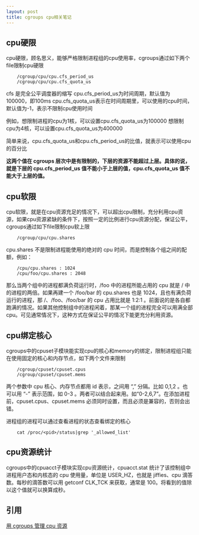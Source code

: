 ```yaml
---
layout: post
title: cgroups cpu相关笔记
---
```


## cpu硬限

cpu硬限，顾名思义，能够严格限制进程组的cpu使用率，cgroups通过如下两个file限制cpu硬限

		/cgroup/cpu/cpu.cfs_period_us
		/cgroup/cpu/cpu.cfs_quota_us

cfs 是完全公平调度器的缩写
cpu.cfs_period_us为时间周期，默认值为100000，即100ms
cpu.cfs_quota_us表示在时间周期里，可以使用的cpu时间，默认值为-1，表示不限制cpu使用时间

例如，想限制进程的cpu为1核，可以设置cpu.cfs_quota_us为100000
想限制cpu为4核，可以设置cpu.cfs_quota_us为400000

简单来说，cpu.cfs_quota_us和cpu.cfs_period_us的比值，就表示可以使用cpu的百分比

**这两个值在 cgroups 层次中是有限制的，下层的资源不能超过上层。具体的说，就是下层的 cpu.cfs_period_us 值不能小于上层的值，cpu.cfs_quota_us 值不能大于上层的值。**

## cpu软限

cpu软限，就是在cpu资源充足的情况下，可以超出cpu限制，充分利用cpu资源，如果cpu资源紧缺的条件下，按照一定的比例进行cpu资源分配，保证公平，cgroups通过如下file限制cpu软上限
		
		/cgroup/cpu/cpu.shares

cpu.shares 不是限制进程能使用的绝对的 cpu 时间，而是控制各个组之间的配额，例如：

		/cpu/cpu.shares : 1024
		/cpu/foo/cpu.shares : 2048
		
那么当两个组中的进程都满负荷运行时，/foo 中的进程所能占用的 cpu 就是 / 中的进程的两倍。如果再建一个 /foo/bar 的 cpu.shares 也是 1024，且也有满负荷运行的进程，那 /、/foo、/foo/bar 的 cpu 占用比就是 1:2:1 。前面说的是各自都跑满的情况。如果其他控制组中的进程闲着，那某一个组的进程完全可以用满全部 cpu。可见通常情况下，这种方式在保证公平的情况下能更充分利用资源。

## cpu绑定核心

cgroups中的cpuset子模块能实现cpu的核心和memory的绑定，限制进程组只能在使用固定的核心和内存节点，如下两个文件来限制

		/cgroup/cpuset/cpuset.cpus
		/cgroup/cpuset/cpuset.mems

两个参数中 cpu 核心、内存节点都用 id 表示，之间用 “,” 分隔。比如 0,1,2 。也可以用 “-” 表示范围，如 0-3 。两者可以结合起来用。如“0-2,6,7”。在添加进程前，cpuset.cpus、cpuset.mems 必须同时设置，而且必须是兼容的，否则会出错。

进程组的进程可以通过查看进程的状态查看绑定的核心

		cat /proc/<pid>/status|grep '_allowed_list'

## cpu资源统计

cgroups中的cpuacct子模块实现cpu资源统计，cpuacct.stat 统计了该控制组中进程用户态和内核态的 cpu 使用量，单位是 USER_HZ，也就是 jiffies、cpu 滴答数。每秒的滴答数可以用 getconf CLK_TCK 来获取，通常是 100。将看到的值除以这个值就可以换算成秒。

## 引用
[用 cgroups 管理 cpu 资源](http://xiezhenye.com/2013/10/用-cgroups-管理-cpu-资源.html)